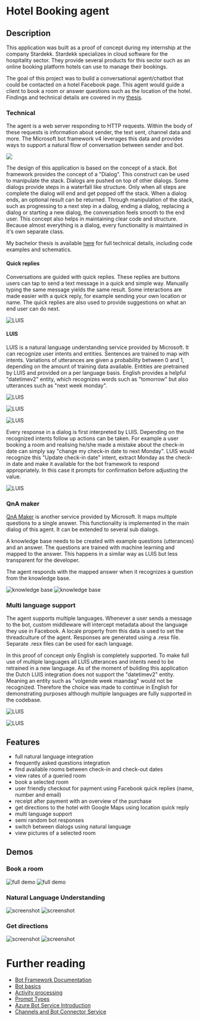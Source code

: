 # Hotel Booking agent

## Description
This application was built as a proof of concept during my internship at the company Stardekk. Stardekk specializes in cloud software for the hospitality sector. They provide several products for this sector such as an online booking platform hotels can use to manage their bookings. 

The goal of this project was to build a conversational agent/chatbot that could be contacted on a hotel Facebook page. This agent would guide a client to book a room or answer questions such as the location of the hotel. Findings and technical details are covered in my <a href="https://github.com/DM-be/HotelBooking-agent/raw/master/Bachelorproef_Dennis_Morent.pdf"> thesis</a>.

### Technical
The agent is a web server responding to HTTP requests. Within the body of these requests is information about sender, the text sent, channel data and more. The Microsoft bot framework v4 leverages this data and provides ways to support a natural flow of conversation between sender and bot.

<img src="https://docs.microsoft.com/en-us/azure/bot-service/v4sdk/media/bot-builder-activity.png?view=azure-bot-service-4.0">

The design of this application is based on the concept of a stack. Bot framework provides the concept of a "Dialog". This construct can be used to manipulate the stack. Dialogs are pushed on top of other dialogs. Some dialogs provide steps in a waterfall like structure. Only when all steps are complete the dialog will end and get popped off the stack. When a dialog ends, an optional result can be returned. Through manipulation of the stack, such as progressing to a next step in a dialog, ending a dialog, replacing a dialog or starting a new dialog, the conversation feels smooth to the end user. This concept also helps in maintaining clear code and structure. Because almost everything is a dialog, every functionality is maintained in it's own separate class.

My bachelor thesis is available <a href="https://github.com/DM-be/HotelBooking-agent/raw/master/Bachelorproef_Dennis_Morent.pdf">here</a> for full technical details, including code examples and schematics.


#### Quick replies
Conversations are guided with quick replies. These replies are buttons users can tap to send a text message in a quick and simple way. Manually typing the same message yields the same result. Some interactions are made easier with a quick reply, for example sending your own location or name. The quick replies are also used to provide suggestions on what an end user can do next. 

![LUIS](Images/quickreply-naam-nr.PNG)

#### LUIS
LUIS is a natural language understanding service provided by Microsoft. It can recognize user intents and entities. 
Sentences are trained to map with intents. Variations of utterances are given a probability between 0 and 1, depending on the amount of training data available.
Entities are pretrained by LUIS and provided on a per language basis. English provides a helpful "datetimev2" entity, which recognizes words such as "tomorrow" but also utterances such as "next week monday". 

![LUIS](Images/utterances_intents.PNG)

![LUIS](Images/predefined_entities.PNG)

![LUIS](Images/luis_service.PNG)

Every response in a dialog is first interpreted by LUIS. Depending on the recognized intents follow up actions can be taken. For example a user booking a room and realising he/she made a mistake about the check-in date can simply say "change my check-in date to next Monday". LUIS would recognize this "Update check-in date" intent, extract Monday as the check-in date and make it available for the bot framework to respond appropriately. In this case it prompts for confirmation before adjusting the value. 

![LUIS](Images/change_checkin.PNG)



### QnA maker
[QnA Maker](https://qnamaker.ai) is another service provided by Microsoft. It maps multiple questions to a single answer. 
This functionality is implemented in the main dialog of this agent. It can be extended to several sub dialogs. 

A knowledge base needs to be created with example questions (utterances) and an answer. The questions are trained with machine learning and mapped to the answer. This happens in a similar way as LUIS but less transparent for the developer. 

The agent responds with the mapped answer when it recognizes a question from the knowledge base.

![knowledge base](Images/qna_screenshot.PNG) ![knowledge base](Images/qna_kb.PNG)

### Multi language support
The agent supports multiple languages. Whenever a user sends a message to the bot, custom middleware will intercept metadata about the language they use in Facebook. A locale property from this data is used to set the threadculture of the agent. Responses are generated using a .resx file. Separate .resx files can be used for each language.

In this proof of concept only English is completely supported. To make full use of multiple languages all LUIS utterances and intents need to be retrained in a new language. As of the moment of building this application the Dutch LUIS integration does not support the "datetimev2" entity. Meaning an entity such as "volgende week maandag" would not be recognized. Therefore the choice was made to continue in English for demonstrating purposes although multiple languages are fully supported in the codebase.

![LUIS](Images/random_response_1.PNG)

![LUIS](Images/random_response_code.PNG)

## Features
* full natural language integration
* frequently asked questions integration 
* find available rooms between check-in and check-out dates
* view rates of a queried room
* book a selected room
* user friendly checkout for payment using Facebook quick replies (name, number and email)
* receipt after payment with an overview of the purchase
* get directions to the hotel with Google Maps using location quick reply
* multi language support
* semi random bot responses
* switch between dialogs using natural language
* view pictures of a selected room

## Demos

### Book a room

![full demo](Images/fulldemodetails.gif) ![full demo](Images/fullreservedemo.gif)

### Natural Language Understanding

![screenshot](Images/screenshot_4.PNG)
![screenshot](Images/screenshot_5.PNG)

### Get directions

![screenshot](Images/screenshot_11.PNG)
![screenshot](Images/screenshot_12.PNG)


# Further reading
- [Bot Framework Documentation](https://docs.botframework.com)
- [Bot basics](https://docs.microsoft.com/en-us/azure/bot-service/bot-builder-basics?view=azure-bot-service-4.0)
- [Activity processing](https://docs.microsoft.com/en-us/azure/bot-service/bot-builder-concept-activity-processing?view=azure-bot-service-4.0)
- [Prompt Types](https://docs.microsoft.com/en-us/azure/bot-service/bot-builder-prompts?view=azure-bot-service-4.0&tabs=javascript)
- [Azure Bot Service Introduction](https://docs.microsoft.com/en-us/azure/bot-service/bot-service-overview-introduction?view=azure-bot-service-4.0)
- [Channels and Bot Connector Service](https://docs.microsoft.com/en-us/azure/bot-service/bot-concepts?view=azure-bot-service-4.0)


